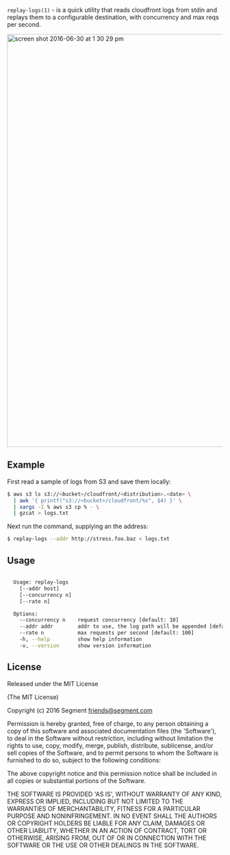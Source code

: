 
  `replay-logs(1)` - is a quick utility that reads cloudfront logs from stdin and replays them
  to a configurable destination, with concurrency and max reqs per second.
  
<img width="962" alt="screen shot 2016-06-30 at 1 30 29 pm" src="https://cloud.githubusercontent.com/assets/1661587/16485297/e071bca4-3ec6-11e6-989b-abac4238d95a.png">

## Example

  First read a sample of logs from S3 and save them locally:

  ```bash
  $ aws s3 ls s3://<bucket>/cloudfront/<distribution>.<date> \
    | awk '{ printf("s3://<bucket>/cloudfront/%s", $4) }' \
    | xargs -I % aws s3 cp % - \
    | gzcat > logs.txt
  ```

  Next run the command, supplying an the address:

  ```bash
  $ replay-logs --addr http://stress.foo.baz < logs.txt
  ```

## Usage

```bash

  Usage: replay-logs
    [--addr host]
    [--concurrency n]
    [--rate n]

  Options:
    --concurrency n    request concurrency [default: 10]
    --addr addr        addr to use, the log path will be appended [default: http://localhost:80]
    --rate n           max requests per second [default: 100]
    -h, --help         show help information
    -v, --version      show version information


```

## License

Released under the MIT License

(The MIT License)

Copyright (c) 2016 Segment friends@segment.com

Permission is hereby granted, free of charge, to any person obtaining a copy of this software and associated documentation files (the 'Software'), to deal in the Software without restriction, including without limitation the rights to use, copy, modify, merge, publish, distribute, sublicense, and/or sell copies of the Software, and to permit persons to whom the Software is furnished to do so, subject to the following conditions:

The above copyright notice and this permission notice shall be included in all copies or substantial portions of the Software.

THE SOFTWARE IS PROVIDED 'AS IS', WITHOUT WARRANTY OF ANY KIND, EXPRESS OR IMPLIED, INCLUDING BUT NOT LIMITED TO THE WARRANTIES OF MERCHANTABILITY, FITNESS FOR A PARTICULAR PURPOSE AND NONINFRINGEMENT. IN NO EVENT SHALL THE AUTHORS OR COPYRIGHT HOLDERS BE LIABLE FOR ANY CLAIM, DAMAGES OR OTHER LIABILITY, WHETHER IN AN ACTION OF CONTRACT, TORT OR OTHERWISE, ARISING FROM, OUT OF OR IN CONNECTION WITH THE SOFTWARE OR THE USE OR OTHER DEALINGS IN THE SOFTWARE.
